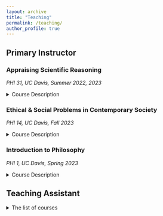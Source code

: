 ```yaml
---
layout: archive
title: "Teaching"
permalink: /teaching/
author_profile: true
---
```


## Primary Instructor

### Appraising Scientific Reasoning

_PHI 31, UC Davis, Summer 2022, 2023_

<details>
<summary>Course Description</summary>
  
<blockquote>
Science is in every corner of our daily lives, but how do we approach it? Modern science is so vast that even scientists can master only a fraction of the body of scientific knowledge. We can study scientific knowledge, but at the same time, we can also ask how science  works, or more specifically, how scientists reason. This course will provide an introduction to reasoning in science, which some refer to as ‘the scientific method.’ The specific questions we will ask include the following: What makes science so significant? What types of reasoning are valid? How does society impact science? To this end, we will delve deep into key concepts in scientific reasoning such as ‘experimentation’, ‘big data’, ‘deduction’, ‘fallacy’, ‘variable’, ‘causation’, ‘scientific theory’, etc. The learning objectives include developing basic scientific literacy and your abilities to: understand how reasoning in modern science works; critically approach new scientific works as a non-specialist; understand the historical, philosophical, and social background of scientific reasoning; express your ideas through critical writing that engages with science and its methodology.
  
 </blockquote>
  
</details>

### Ethical & Social Problems in Contemporary Society

_PHI 14, UC Davis, Fall 2023_

<details>
<summary>Course Description</summary>
  
<blockquote>
This course delves into some of the ethical and social challenges that we are facing right now, including those of humanitarianism, artificial intelligence, microaggression, etc. Using normative ethical theories as our tools for ethical thinking, we will navigate the complex terrain of today's pressing moral and societal issues. Rather than prescribing fixed answers to moral dilemmas, the course fosters an environment where each of us can actively engage with ethical questions, encouraging the development of unique ethical perspectives. The learning objectives include developing abilities to: understand various moral dimensions of contemporary social issues; correctly apply normative ethical theories to concrete cases; develop an informed perspective about ethical and social issues; express your ideas through critical writing and oral presentation.
  
 </blockquote>
  
</details>


### Introduction to Philosophy

_PHI 1, UC Davis, Spring 2023_

<details>
<summary>Course Description</summary>
  
<blockquote>
This course offers a thematic introduction to philosophy; we will go through various fundamental philosophical topics, such as knowledge, mind, self, reality, race, morality, and the meaning of life. The objective of this course is not to _tell_ you the definitive answers to philosophical questions. Instead, we aim to equip you with the necessary _tools_ to navigate through philosophical questions independently. The learning objectives of this course thus include developing abilities to: understand basic philosophical concepts and apply them in concrete situations; analyze the basic arguments in some main areas of philosophy and critically assess them; reflect on your philosophical views and present your own philosophical argument; express your ideas through critical writing that engages with philosophical materials.
  
 </blockquote>
  
</details>

## Teaching Assistant 
<details markdown=1>
<summary markdown='span'>The list of courses</summary>
  
* Appraising Scientific Reasoning (_PHI 31, UC Davis_): Fall 2021, Winter 2022 <be>

* Critical Reasoning (_PHI 5, UC Davis_): Winter 2020

* Ethical and Social Problems in Contemporary Society (_PHI 14, UC Davis_): Spring 2022

* Introduction to Bioethics (_PHI 15, UC Davis_): Fall 2022

* Introduction to Philosophy (_PHI 1, UC Davis_): Spring 2020

* Introduction to Philosophy of Biology (_PHI 38, UC Davis_): Spring 2021, Winter 2023

* Introduction to Philosophy of Science (_PHI 30, UC Davis_): Winter 2021

* Introduction to Symbolic Logic (_PHI 12, UC Davis_): Fall 2020

* Minds, Brains, Computers (_PHI 13, UC Davis_): Fall 2019

* Understanding Western Philosophy (_024.013, SNU_): Fall 2015, Spring 2016

</details>








<!--
{% include base_path %}

{% for post in site.teaching reversed %}
  {% include archive-single.html %}
{% endfor %}
-->
